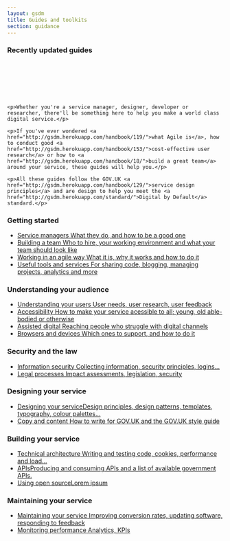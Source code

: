 ```yaml
---
layout: gsdm
title: Guides and toolkits
section: guidance
---
```


<div class="guides-intro">
  <div class="recently-updated">
    <h3>Recently updated guides</h3>
    <br />
    <br />
    <br />
    <br />
    <br />
  </div>
  <div class="getting-started">

    <p>Whether you're a service manager, designer, developer or researcher, there'll be something here to help you make a world class digital service.</p>

    <p>If you've ever wondered <a href="http://gsdm.herokuapp.com/handbook/119/">what Agile is</a>, how to conduct good <a href="http://gsdm.herokuapp.com/handbook/153/">cost-effective user research</a> or how to <a href="http://gsdm.herokuapp.com/handbook/18/">build a great team</a> around your service, these guides will help you.</p>

    <p>All these guides follow the GOV.UK <a href="http://gsdm.herokuapp.com/handbook/129/">service design principles</a> and are design to help you meet the <a href="http://gsdm.herokuapp.com/standard/">Digital by Default</a> standard.</p>

  </div>
</div>

<div class="topic">
  <h3>Getting started</h3>
  <ul>
      <li><a href="/guides-and-toolkits/building-a-team/servicemanager.html"><span class="title">Service managers</span><span class="description">  What they do, and how to be a good one</span></a></li>
      <li><a href="/guides-and-toolkits/building-a-team/"><span class="title">Building a team</span><span class="description">  Who to hire, your working environment and what your team should look like</span></a></li>
      <li><a href="/guides-and-toolkits/working-in-an-agile-way/"><span class="title">Working in an agile way</span><span class="description">  What it is, why it works and how to do it</span></a></li>
      <li><a href="/guides-and-toolkits/tools-and-services/"><span class="title">Useful tools and services</span><span class="description">  For sharing code, blogging, managing projects, analytics and more</span></a></li>
  </ul>
</div>
<div class="topic">
<h3>Understanding your audience</h3>
  <ul>
      <li><a href="/guides-and-toolkits/understanding-your-users/"><span class="title">Understanding your users</span><span class="description">  User needs, user research, user feedback</span></a></li>
      <li><a href="/guides-and-toolkits/accessibility"><span class="title">Accessibility</span><span class="description">  How to make your service acessible to all; young, old able-bodied or otherwise</span></a></li>
      <li><a href="/guides-and-toolkits/assisted-digital"><span class="title">Assisted digital</span><span class="description">  Reaching people who struggle with digital channels</span></a></li>
      <li><a href="/guides-and-toolkits/designing-your-service/browsercompatibility.html"><span class="title">Browsers and devices</span><span class="description">  Which ones to support, and how to do it</span></a></li>
  </ul>
</div>
<div class="topic">
<h3>Security and the law</h3>
<ul>
    <!--<li><a href=""><span class="title">Identity assurance</span><span class="description">  What it is and how to design for it</span></a></li>-->
    <li><a href="/guides-and-toolkits/information-security"><span class="title">Information security</span><span class="description">  Collecting information, security principles, logins...</span></a></li>
    <li><a href="/guides-and-toolkits/legal-processes"><span class="title">Legal processes</span><span class="description"> Impact assessments, legislation, security</span></a></li>
</ul>
</div>
<div class="topic">
<h3>Designing your service</h3>
  <ul>
    <li><a href="/guides-and-toolkits/designing-your-service"><span class="title">Designing your service</span><span class="description">Design principles, design patterns, templates, typography, colour palettes...</span></a></li>
    <li><a href="/guides-and-toolkits/copy-and-content"><span class="title">Copy and content</span><span class="description">  How to write for GOV.UK and the GOV.UK style guide</span></a></li>
  </ul>
</div>
<div class="topic">
<h3>Building your service</h3>
  <ul>
      <li><a href="/handbook/29/"><span class="title">Technical architecture</span><span class="description">  Writing and testing code, cookies, performance and load...</span></a></li>
      <li><a href="/handbook/29/"><span class="title">APIs</span><span class="description">Producing and consuming APIs and a list of available government APIs.</span></a></li>
      <li><a href="/handbook/29/"><span class="title">Using open source</span><span class="description">Lorem ipsum</span></a></li>
    </ul>
</div>
<div class="topic">
<h3>Maintaining your service</h3>
  <ul>
      <li><a href="/handbook/29/"><span class="title">Maintaining your service</span><span class="description">  Improving conversion rates, updating software,  responding to feedback</span></a></li>
      <li><a href="/handbook/29/"><span class="title">Monitoring performance</span><span class="description">  Analytics, KPIs</span></a></li>
  </ul>
</div>


<!--

<div class="categories">
  <div>  
    <h3>Accessibility</h3>
    <ul>
      <li><a href="/guides-and-toolkits/accessibility/accessibilityrequirements.html">Accesibility requirements</a></li>
      <li><a href="/guides-and-toolkits/accessibility/accessibilitystatementsandpolicies.html">Accesibility statements and policies</a></li>
      <li><a href="/guides-and-toolkits/accessibility/wcag2guidelines.html">WCAG 2.0 guidelines</a></li>
    </ul>
  </div>
  <div>
    <h3>APIs</h3>
    <ul>
      <li><a href="/guides-and-toolkits/apis/producingapis.html">Producing APIs</a></li>
      <li><a href="/guides-and-toolkits/apis/usingapis.html">Using APIs</a></li>
    </ul>
  </div>
  <div>
    <h3>Assisted digital</h3>
    <ul>
      <li><a href="/guides-and-toolkits/assisted-digital/assisteddigitalaudiencesize.html">Audience size</a></li>
      <li><a href="/guides-and-toolkits/assisted-digital/deliverymodels.html">Delivery models</a></li>
      <li><a href="/guides-and-toolkits/assisted-digital/whatisassisteddigital.html">What is assisted digital?</a></li>
    </ul>
  </div>
  <div>
    <h3>Building a team</h3>
    <ul>
      <li><a href="/guides-and-toolkits/building-a-team/accessibilityskills.html">Accessibility skills</a></li>
      <li><a href="/guides-and-toolkits/building-a-team/analyticsskills.html">Analytics skills</a></li>
      <li><a href="/guides-and-toolkits/building-a-team/designskills.html">Design skills</a></li>   
      <li><a href="/guides-and-toolkits/building-a-team/managingconsultantsprocuredspecialists.html">Managing consultants/procured specialists</a></li>
      <li><a href="/guides-and-toolkits/building-a-team/procuringconcultantspecialists.html">Procuring consultants and specialists</a></li>     
      <li><a href="/guides-and-toolkits/building-a-team/securityskills.html">Security skills</a></li>           
      <li><a href="/guides-and-toolkits/building-a-team/servicemanager.html">Service manager</a></li>  
      <li><a href="/guides-and-toolkits/building-a-team/whatateamlookslike.html">What a team looks like</a></li>       
      <li><a href="/guides-and-toolkits/building-a-team/workingenvironment.html">Working environment</a></li>          
    </ul>
  </div>
  <div>
    <h3>Colours</h3>
    <ul>
      <li><a href="/guides-and-toolkits/colours/greys.html">Greys</a></li>
      <li><a href="/guides-and-toolkits/colours/index.html">Colour palettes</a></li>    
    </ul>
  </div>
  <div>
    <h3>Cookies</h3>
    <ul>
      <li><a href="/guides-and-toolkits/cookies/cookiewarnings.html">Cookie warnings</a></li>
      <li><a href="/guides-and-toolkits/cookies/usingcookies.html">Using cookies</a></li>   
    </ul>
  </div>
  <div>
    <h3>Copy and content</h3>
    <ul>
      <li><a href="/guides-and-toolkits/copy-and-content/alphabetawarnings.html">Alpha and beta warnings</a></li>
      <li><a href="/guides-and-toolkits/copy-and-content/commonactions.html">Common actions</a></li>    
      <li><a href="/guides-and-toolkits/copy-and-content/copyinofflineorassisteddigitalchannels.html">Copy in offline or Assisted Digital channels</a></li><li><a href="/guides-and-toolkits/copy-and-content/errormessages.html">Error messages</a></li>         
      <li><a href="/guides-and-toolkits/copy-and-content/howtowrite.html">How to write</a></li>
      <li><a href="/guides-and-toolkits/copy-and-content/readingages.html">Reading ages</a></li>            
      <li><a href="/guides-and-toolkits/copy-and-content/styleguide.html">Style guide</a></li>    
      <li><a href="/guides-and-toolkits/copy-and-content/termsandconditions.html">Terms and conditions</a></li>       
      <li><a href="/guides-and-toolkits/copy-and-content/transactionalmicrocopy.html">Transactional microcopy</a></li>            
      <li><a href="/guides-and-toolkits/copy-and-content/wordstoavoid.html">Words to avoid</a></li>               
    </ul>
  </div>
  <div>
    <h3>Design patterns</h3>
    <ul>
        <li><a href="/guides-and-toolkits/design-patterns/index">Getting started</a></li>       
        <li><a href="/guides-and-toolkits/design-patterns/accordion-form.html">Accordion form</a></li>
        <li><a href="/guides-and-toolkits/design-patterns/buttons.html">Buttons</a></li>   
        <li><a href="/guides-and-toolkits/design-patterns/contact-details.html">Contact details</a></li>   
        <li><a href="/guides-and-toolkits/design-patterns/emphasised-form-controls.html">Emphasised form controls</a></li>
        <li><a href="/guides-and-toolkits/design-patterns/form-anatomy.html">Form anatomy</a></li>
        <li><a href="/guides-and-toolkits/design-patterns/hidden-form-controls.html">Hidden form controls</a></li>   
        <li><a href="/guides-and-toolkits/design-patterns/how-to-use.html">How to use</a></li>       
        <li><a href="/guides-and-toolkits/design-patterns/panels.html">Panels</a></li>
        <li><a href="/guides-and-toolkits/design-patterns/progress-indicator.html">Progress indicator</a></li>
        <li><a href="/guides-and-toolkits/design-patterns/registration-form.html">Registration Form</a></li>   
        <li><a href="/guides-and-toolkits/design-patterns/regular-grid.html">Regular grid</a></li>
        <li><a href="/guides-and-toolkits/design-patterns/show-hide.html">Show and hide</a></li>   
        <li><a href="/guides-and-toolkits/design-patterns/show-hide-animated.html">Show and hide (animated)</a></li>   
    </ul>
  </div>
  <div>
    <h3>Designing your service</h3>
    <ul>
        <li><a href="/guides-and-toolkits/designing-your-service/browsercompatability.html">Browser compatibility</a></li>
        <li><a href="/guides-and-toolkits/designing-your-service/buildingprototypes.html">Building prototypes</a></li>
        <li><a href="/guides-and-toolkits/designing-your-service/colourpalettes.html">Colour palettes</a></li>    
        <li><a href="/guides-and-toolkits/designing-your-service/commonpitfallsofdesign.html">Common pitfalls of design</a></li>        
        <li><a href="/guides-and-toolkits/designing-your-service/designingtheinformationyoucollect.html">Designing the information you collect</a></li>
        <li><a href="/guides-and-toolkits/designing-your-service/designpatterns.html">Design patterns</a></li>
      <li><a href="/guides-and-toolkits/designing-your-service/designprincipals.html">Design principals</a></li>
       <li><a href="/guides-and-toolkits/designing-your-service/impactlevels.html">Impact levels</a></li>
       <li><a href="/guides-and-toolkits/designing-your-service/incorperatingdataintodesign.html">Incorperating data into design</a></li>  
       <li><a href="/guides-and-toolkits/designing-your-service/legislativebarrierstodesign.html">Legislative barriers to design</a></li>    
       <li><a href="/guides-and-toolkits/designing-your-service/pagetemplates.html">Page templates</a></li>  
       <li><a href="/guides-and-toolkits/designing-your-service/scssrepo.html">SCSS repository</a></li> 
       <li><a href="/guides-and-toolkits/designing-your-service/sharedassetlibraries.html">Shared asset libraries</a></li>     
       <li><a href="/guides-and-toolkits/designing-your-service/startandendoftransactionpages.html">Start and end of transaction pages</a></li>
       <li><a href="/guides-and-toolkits/designing-your-service/typography.html">Typography</a></li>       
       <li><a href="/guides-and-toolkits/designing-your-service/understandingthesecuritylevel.html">Understanding the security level</a></li>            
       <li><a href="/guides-and-toolkits/designing-your-service/urldesign.html">URL design</a></li>     
    </ul>
  </div>
  <div>
    <h3>Information security</h3>
    <ul>
      <li><a href="/guides-and-toolkits/information-security/fadingpolicy.html">'Fading' policy</a></li>
      <li><a href="/guides-and-toolkits/information-security/informationsecurity.html">Information security</a></li>    
      <li><a href="/guides-and-toolkits/information-security/ocsaguidance.html">OCSA guidance</a></li>
      <li><a href="/guides-and-toolkits/information-security/siroskillsrequirements.html">SIRO skills</a></li>    
      <li><a href="/guides-and-toolkits/information-security/whoownsuserinformation.html">Who owns user information</a></li>
    </ul>
  </div>
  <div>
    <h3>KPIs and analytics</h3>
    <ul>
      <li><a href="/guides-and-toolkits/apis/configureinganalyticstools.html">Configuring analytics tools</a></li>
      <li><a href="/guides-and-toolkits/apis/definingkpis.html">Defining KPIs</a></li>
      <li><a href="/guides-and-toolkits/apis/implementingcostpertransactionmeasure.html">Implementing cost per transaction measure</a></li>   
      <li><a href="/guides-and-toolkits/apis/implementingcustomersatisfactionmeasure.html">Implementing customer satisfaction measure</a></li>        
      <li><a href="/guides-and-toolkits/apis/implementingtransactionsuccessmetric.html">Implementing transaction success metric</a></li>            
      <li><a href="/guides-and-toolkits/apis/settingperformancegoalsovertime.html">Setting performance goals over time</a></li>               
    </ul>
  </div>

  <div>
    <h3>Legal processes</h3>
    <ul>
      <li><a href="/guides-and-toolkits/legal-processes/assuranceandaccreditation.html">Assurance and accreditation</a></li>
      <li><a href="/guides-and-toolkits/legal-processes/csgapprovedprocurement.html">CSG approved procurement</a></li>
      <li><a href="/guides-and-toolkits/legal-processes/impactassessment.html">Impact assessment</a></li>   
      <li><a href="/guides-and-toolkits/legal-processes/ithealthcheck.html">IT health check</a></li>        
      <li><a href="/guides-and-toolkits/legal-processes/openstandardsandlicencing.html">Open standards and licencing</a></li>
    </ul>
  </div>

  <div>
    <h3>Maintaining services</h3>
    <ul>
      <li><a href="/guides-and-toolkits/maintaining-services/actingonuserfeedback.html">Acting on user feedback</a></li>
      <li><a href="/guides-and-toolkits/maintaining-services/hosting.html">Hosting</a></li>
      <li><a href="/guides-and-toolkits/maintaining-services/monitoring.html">Monitoring</a></li>   
      <li><a href="/guides-and-toolkits/maintaining-services/releasestrategies.html">Release strategies</a></li>        
    </ul>
  </div>

  <div>
    <h3>Optimising service performance</h3>
    <ul>
      <li><a href="/guides-and-toolkits/optimising-service-performance/conversionrates.html">Conversion rates</a></li>
      <li><a href="/guides-and-toolkits/optimising-service-performance/datastyleguide.html">Data style guide</a></li>   
      <li><a href="/guides-and-toolkits/optimising-service-performance/multivariatetesting.html">Multivariate testing</a></li>        
    </ul>
  </div>

  <div>
    <h3>Planning to monitor performance</h3>
    <ul>
      <li><a href="/guides-and-toolkits/planning-to-monitor-performance/performanceframework.html">Performance framework</a></li>
      <li><a href="/guides-and-toolkits/planning-to-monitor-performance/settingabaseline.html">Setting a baseline</a></li>    
    </ul>
  </div>

  <div>
    <h3>Technical architecture</h3>
    <ul>
      <li><a href="/guides-and-toolkits/technical-architecture/codetesting.html">Code testing</a></li>
      <li><a href="/guides-and-toolkits/technical-architecture/configurationmanagement.html">Confirguration management</a></li>   
      <li><a href="/guides-and-toolkits/technical-architecture/domainnames.html">Domain names</a></li>        
      <li><a href="/guides-and-toolkits/technical-architecture/loadandperformancetesting.html">Load and performance testing</a></li>            
      <li><a href="/guides-and-toolkits/technical-architecture/logins.html">Logins</a></li> 
      <li><a href="/guides-and-toolkits/technical-architecture/opensourceconsiderations.html">Open source considerations</a></li>       
      <li><a href="/guides-and-toolkits/technical-architecture/penetrationtesting.html">Penetration testing</a></li>                        
      <li><a href="/guides-and-toolkits/technical-architecture/sandboxandstagingservers.html">Sandbox and staging servers</a></li>
    </ul>
  </div>


  <div>
    <h3>Tools and services</h3>
    <ul>
      <li><a href="/guides-and-toolkits/tools-and-services/availableanalyticstools.html">Available analytics tools</a></li>
      <li><a href="/guides-and-toolkits/tools-and-services/blogsoftware.html">Blog software</a></li>
      <li><a href="/guides-and-toolkits/tools-and-services/feedback_and_code_review.html">Feedback and code review</a></li>
      <li><a href="/guides-and-toolkits/tools-and-services/gcloud.html">Gcloud</a></li>
      <li><a href="/guides-and-toolkits/tools-and-services/helpdesk.html">Help desk</a></li>
      <li><a href="/guides-and-toolkits/tools-and-services/irc.html">IRC group chat</a></li>
      <li><a href="/guides-and-toolkits/tools-and-services/versioncontrol.html">Version control</a></li>
    </ul>
  </div>

  <div>
    <h3>User feedback</h3>
    <ul>
      <li><a href="/guides-and-toolkits/user-feedback/sentimentanalysis.html">Greys</a></li>
    </ul>
  </div>

  <div>
    <h3>User research</h3>
    <ul>
      <li><a href="/guides-and-toolkits/user-research/cardsorting.html">Card sorting</a></li>
      <li><a href="/guides-and-toolkits/user-research/communityusergroups.html">Community user groups</a></li>    
      <li><a href="/guides-and-toolkits/user-research/conceptalphatesting.html">Concept / alpha testing</a></li>      
      <li><a href="/guides-and-toolkits/user-research/communityusergroups.html">Community user groups</a></li>     
      <li><a href="/guides-and-toolkits/user-research/discussionguides.html">Discussion guides</a></li>        
      <li><a href="/guides-and-toolkits/user-research/ethnographicresearch.html">Ethnographic research</a></li>           
      <li><a href="/guides-and-toolkits/user-research/focusgroupsminigroupsandinterviews.html">focus-groups / mini-groups and interviews</a></li>
      <li><a href="/guides-and-toolkits/user-research/guerillatesting.html">Guerilla testing</a></li>
      <li><a href="/guides-and-toolkits/user-research/heuristicevaluations.html">Heuristic evaluations</a></li>
      <li><a href="/guides-and-toolkits/user-research/introductiontouserresearch.html">Introduction to user research</a></li>       
      <li><a href="/guides-and-toolkits/user-research/labbasedusertesting.html">lab-based user research</a></li>   
      <li><a href="/guides-and-toolkits/user-research/onlineomnibussurveying.html">Online omnibus surveying</a></li>             
      <li><a href="/guides-and-toolkits/user-research/onlineresearchpanels.html">Online research panels</a></li>                  
      <li><a href="/guides-and-toolkits/user-research/remoteusabilitysummativetesting.html">Remote usability summative research</a></li>     
      <li><a href="/guides-and-toolkits/user-research/samedayusertesting.html">Same day user research</a></li>     
      <li><a href="/guides-and-toolkits/user-research/samplingmethodologies.html">Sampling methodologies</a></li>  
      <li><a href="/guides-and-toolkits/user-research/surveydesign.html">Survey design</a></li>   
      <li><a href="/guides-and-toolkits/user-research/userresearchbriefs.html">User research briefs</a></li>          
      <li><a href="/guides-and-toolkits/user-research/userresearchsurveys.html">User research surveys</a></li>                              
      <li><a href="/guides-and-toolkits/user-research/userresearchtools.html">User research tools</a></li>                                  
    </ul>
  </div>

  <div>
    <h3>Users of your service</h3>
    <ul>
        <li><a href="/guides-and-toolkits/users-of-your-service/understandinguserneeds.html">Acting on user feedback</a></li>
    </ul>
  </div>

  <div>
    <h3>Working in an agile way</h3>
    <ul>
        <li><a href="/guides-and-toolkits/working-in-an-agile-way/runningretrospectives.html">Running retrospectives</a></li>
        <li><a href="/guides-and-toolkits/working-in-an-agile-way/structuringsprintcyclesandstandups.html">Structuring sprint cycles and standups</a></li>    
        <li><a href="/guides-and-toolkits/working-in-an-agile-way/whatagilelookslike.html">What agile looks like</a></li>       
        <li><a href="/guides-and-toolkits/working-in-an-agile-way/writinguserstories.html">Writing user stories</a></li>            
    </ul>
  </div>
</div>

-->